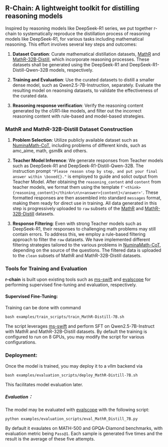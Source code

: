 ## R-Chain: A lightweight toolkit for distilling reasoning models

Inspired by reasoning models like DeepSeek-R1 series, we put together r-chain to systematically reproduce the distillation process of reasoning models like DeepSeek-R1, for various tasks including mathematical reasoning. This effort involves several key steps and outcomes:

1. **Dataset Curation**: Curate mathematical distillation datasets, [MathR](https://www.modelscope.cn/datasets/modelscope/MathR) and [MathR-32B-Distill](https://www.modelscope.cn/datasets/modelscope/MathR-32B-Distill), which incorporate reasoning processes. These datasets shall be generated using the DeepSeek-R1 and DeepSeek-R1-Distill-Qwen-32B models, respectively.

2. **Training and Evaluation**: Use the curated datasets to distill a smaller dense model, such as Qwen2.5-7B-Instruction, separately. Evaluate the resulting model on reaonsing datasets, to validate the effectiveness of the curated data.

3. **Reasoning response verification**: Verify the reasoning content generated by the o1/R1-like models, and filter out the incorrect reasoning content with rule-based and model-based strategies.

### MathR and MathR-32B-Distill Dataset Construction
1. **Problem Selection**:  Utilize publicly available dataset such as [NuminaMath-CoT](https://www.modelscope.cn/datasets/AI-MO/NuminaMath-CoT), including problems of different kinds, such as amc_aime, math, gsm8k and others.

2. **Teacher Model Inference**: We generate responses from Teacher models such as DeepSeek-R1 and DeepSeek-R1-Distill-Qwen-32B. The instruction prompt `"Please reason step by step, and put your final answer within \boxed{}."` is employed to guide and solict output from Teacher Model. After obtaining the `reasoning_content` and `content` from teacher models, we format them using the template `f'<think>{reasoning_content}</think>\n\n<answer>{content}</answer>'`. These formatted responses are then assembled into standard `messages` format, making them ready for direct use in training. All data generated in this step is progressively uploaded to `raw` subsets of the [MathR](https://www.modelscope.cn/datasets/modelscope/MathR) and [MathR-32B-Distill](https://www.modelscope.cn/datasets/modelscope/MathR-32B-Distill) datasets.

3. **Response Filtering**: Even with strong Teacher models such as DeepSeek-R1, their responses to challenging math problems may still contain errors. To address this, we employ a rule-based filtering approach to filter the `raw` datasets. We have implemented different filtering strategies tailored to the various problems in [NuminaMath-CoT](https://www.modelscope.cn/datasets/AI-MO/NuminaMath-CoT), depending on the source of the questions. The filtered data is uploaded to the `clean` subsets of MathR and MathR-32B-Distill datasets.

### Tools for Training and Evaluation
**r-chain** is built upon existing tools such as [ms-swift](https://github.com/modelscope/ms-swift.git) and [evalscope](https://github.com/modelscope/evalscope.git) for performing supervised fine-tuning and evaluation, respectively.

#### Supervised Fine-Tuning:
Training can be done with command
```
bash examples/train_scripts/train_MathR-Distill-7B.sh
```
The script leverages [ms-swift](https://github.com/modelscope/ms-swift.git) and perform SFT on Qwen2.5-7B-Instruct with MathR and MathR-32B-Distill datasets. By default the training is configured to run on 8 GPUs, you may modify the script for various configurations.

### Deployment:
Once the model is trained, you may deploy it to a vllm backend via
```
bash examples/evaluation_scripts/deploy_MathR-Distill-7B.sh
```
This facilitates model evaluation later.
##### Evaluation：
The model may be evaluated with [evalscope](https://github.com/modelscope/evalscope.git) with the following script:
```
python examples/evaluation_scripts/eval_MathR_Distill_7B.py
```
By default it evaulates on MATH-500 and GPQA-Diamond benchmarks, with evaluation metric being `Pass@1`. Each sample is generated five times and the result is the average of these five attempts.
